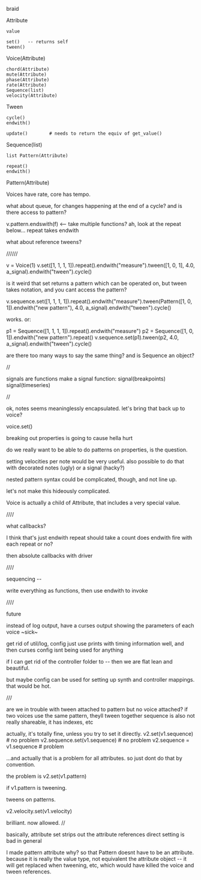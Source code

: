 braid


Attribute

    value

    set()   -- returns self
    tween()


Voice(Attribute)

    chord(Attribute)
    mute(Attribute)
    phase(Attribute)
    rate(Attribute)
    Sequence(list)    
    velocity(Attribute)



Tween

    cycle()
    endwith()

    update()        # needs to return the equiv of get_value()



Sequence(list)

    list Pattern(Attribute)

    repeat()
    endwith()


Pattern(Attribute)


Voices have rate, core has tempo.


what about queue, for changes happening at the end of a cycle?
and is there access to pattern?

v.pattern.endswith(f)   <-- take multiple functions?
ah, look at the repeat below... repeat takes endwith

what about reference tweens?

//////


v = Voice(1)
v.set([1, 1, 1, 1]).repeat().endwith("measure").tween([1, 0, 1], 4.0, a_signal).endwith("tween").cycle()

is it weird that set returns a pattern which can be operated on, but tween takes notation, and you cant access the pattern?

v.sequence.set([1, 1, 1, 1]).repeat().endwith("measure").tween(Pattern([1, 0, 1]).endwith("new pattern"), 4.0, a_signal).endwith("tween").cycle()

works. or:

p1 = Sequence([1, 1, 1, 1]).repeat().endwith("measure")
p2 = Sequence([1, 0, 1]).endwith("new pattern").repeat()
v.sequence.set(p1).tween(p2, 4.0, a_signal).endwith("tween").cycle()


are there too many ways to say the same thing?
and is Sequence an object?

//


signals are functions
make a signal function:
signal(breakpoints)
signal(timeseries)


//

ok, notes seems meaninglessly encapsulated. let's bring that back up to voice?

voice.set()

breaking out properties is going to cause hella hurt

do we really want to be able to do patterns on properties, is the question. 

setting velocities per note would be very useful. also possible to do that with decorated notes (ugly) or a signal (hacky?)

nested pattern syntax could be complicated, though, and not line up. 

let's not make this hideously complicated.

Voice is actually a child of Attribute, that includes a very special value.


////

what callbacks?

I think that's just endwith
repeat should take a count
does endwith fire with each repeat or no?

then absolute callbacks with driver


////

sequencing --

write everything as functions, then use endwith to invoke

////

future

instead of log output, have a curses output showing the parameters of each voice
~sick~

get rid of util/log, config
just use prints with timing information
well, and then curses
config isnt being used for anything

if I can get rid of the controller folder to -- then we are flat lean and beautiful.

but maybe config can be used for setting up synth and controller mappings. that would be hot.


///

are we in trouble with tween attached to pattern but no voice attached?
if two voices use the same pattern, theyll tween together
sequence is also not really shareable, it has indexes, etc

actually, it's totally fine, unless you try to set it directly.
v2.set(v1.sequence) # no problem
v2.sequence.set(v1.sequence) # no problem
v2.sequence = v1.sequence # problem

...and actually that is a problem for all attributes. so just dont do that by convention.

the problem is 
v2.set(v1.pattern)

if v1.pattern is tweening.

tweens on patterns.

v2.velocity.set(v1.velocity)

brilliant. now allowed.
//

basically, attribute set strips out the attribute references
direct setting is bad in general

I made pattern attribute why? so that Pattern doesnt have to be an attribute. because it is really the value type, not equivalent the attribute object -- it will get replaced when tweening, etc, which would have killed the voice and tween references.


